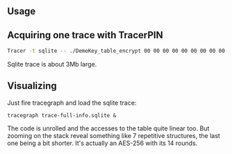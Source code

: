## Usage

## Acquiring one trace with TracerPIN


```bash
Tracer -t sqlite -- ./DemoKey_table_encrypt 00 00 00 00 00 00 00 00 00 00 00 00 00 00 00 00
```

Sqlite trace is about 3Mb large.

## Visualizing

Just fire tracegraph and load the sqlite trace:

```
tracegraph trace-full-info.sqlite &
```

The code is unrolled and the accesses to the table quite linear too. But zooming on the stack reveal something like 7 repetitive structures, the last one being a bit shorter.
It's actually an AES-256 with its 14 rounds.
